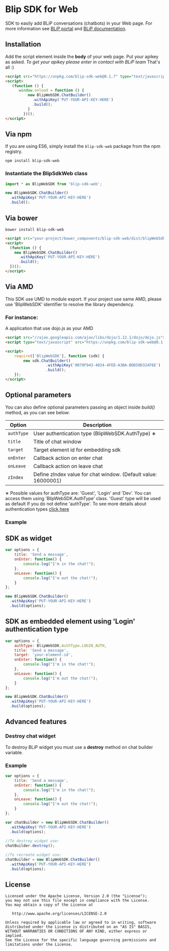 
Blip SDK for Web
======

SDK to easily add BLiP conversations (chatbots) in your Web page. For more information see [BLiP portal][1] and [BLiP documentation][2].

Installation
--------

Add the script element inside the **body** of your web page. Put your apikey as asked. *To get your apikey please enter in contact with BLiP team*
That's all :)

```html
<script src="https://unpkg.com/blip-sdk-web@0.1.7" type="text/javascript"></script>
<script>
   (function () {
      window.onload = function () {
          new BlipWebSDK.ChatBuilder()
            .withApiKey('PUT-YOUR-API-KEY-HERE')
            .build();
          }
        })();
</script>
```

Via npm
--------

If you are using ES6, simply install the `blip-sdk-web` package from the npm registry.

`npm install blip-sdk-web`

### Instantiate the BlipSdkWeb class

```javascript
import * as BlipWebSDK from 'blip-sdk-web';

new BlipWebSDK.ChatBuilder()
  .withApiKey('PUT-YOUR-API-KEY-HERE')
  .build();
```

Via bower
--------

`bower install blip-sdk-web`

```html
<script src="your-project/bower_components/blip-sdk-web/dist/blipWebSdk.js" type="text/javascript"></script>
<script>
  (function () {
    new BlipWebSDK.ChatBuilder()
      .withApiKey('PUT-YOUR-API-KEY-HERE')
      .build();
  })();
</script>
```

Via AMD
--------

This SDK use UMD to module export. If your project use same AMD, please use 'BlipWebSDK' identifier to resolve the library dependency.

### For instance:

A application that use dojo.js as your AMD

```html
<script src="//ajax.googleapis.com/ajax/libs/dojo/1.12.1/dojo/dojo.js"></script>
<script type="text/javascript" src="https://unpkg.com/blip-sdk-web@0.1.7"></script>

<script>
    require(['BlipWebSDK'], function (sdk) {
        new sdk.ChatBuilder()
                  .withApiKey('0070F943-4024-4FED-A3BA-BDD50D324F6E')
                  .build();
    });
</script>
```

Optional parameters
-------

You can also define optional parameters passing an object inside *build()* method, as you can see below:

| Option | Description |
| --- | --- |
| `authType` | User authentication type (BlipWebSDK.AuthType) &#8727; |
| `title` | Title of chat window |
| `target` | Target element id for embedding sdk |
| `onEnter` | Callback action on enter chat |
| `onLeave` | Callback action on leave chat |
| `zIndex`  | Define zIndex value for chat window. (Default value: 16000001) |

&#8727; Possible values for authType are: 'Guest', 'Login' and 'Dev'. You can access them using 'BlipWebSDK.AuthType' class. 'Guest' type will be used as default If you do not define 'authType'. To see more details about authentication types [click here](https://github.com/takenet/blip-sdk-web/wiki/Authentication-Types)

### Example

## SDK as widget

```javascript
var options = {
    title: 'Send a message',
    onEnter: function() {
        console.log("I'm in the chat!");
    },
    onLeave: function() {
        console.log("I'm out the chat!");
    }
};

new BlipWebSDK.ChatBuilder()
  .withApiKey('PUT-YOUR-API-KEY-HERE')
  .build(options);
```

## SDK as embedded element using 'Login' authentication type

```javascript
var options = {
    authType: BlipWebSDK.AuthType.LOGIN_AUTH,
    title: 'Send a message',
    target: 'your-element-id',
    onEnter: function() {
        console.log("I'm in the chat!");
    },
    onLeave: function() {
        console.log("I'm out the chat!");
    }
};

new BlipWebSDK.ChatBuilder()
  .withApiKey('PUT-YOUR-API-KEY-HERE')
  .build(options);
```

## Advanced features

### Destroy chat widget

To destroy BLiP widget you must use a **destroy** method on chat builder variable.

### Example

```javascript
var options = {
    title: 'Send a message',
    onEnter: function() {
        console.log("I'm in the chat!");
    },
    onLeave: function() {
        console.log("I'm out the chat!");
    }
};

var chatBuilder = new BlipWebSDK.ChatBuilder()
  .withApiKey('PUT-YOUR-API-KEY-HERE')
  .build(options);
  
//To destroy widget use:
chatBuilder.destroy();

//To recreate widget use:
chatBuilder = new BlipWebSDK.ChatBuilder()
  .withApiKey('PUT-YOUR-API-KEY-HERE')
  .build(options);
```


License
-------

    Licensed under the Apache License, Version 2.0 (the "License");
    you may not use this file except in compliance with the License.
    You may obtain a copy of the License at

       http://www.apache.org/licenses/LICENSE-2.0

    Unless required by applicable law or agreed to in writing, software
    distributed under the License is distributed on an "AS IS" BASIS,
    WITHOUT WARRANTIES OR CONDITIONS OF ANY KIND, either express or implied.
    See the License for the specific language governing permissions and
    limitations under the License.


 [1]: https://blip.ai
 [2]: https://portal.blip.ai/#/docs/home
